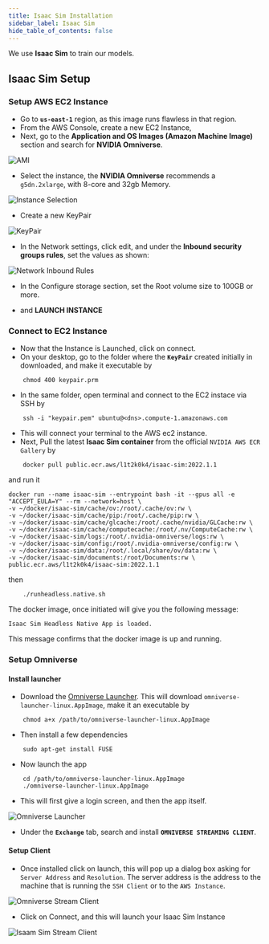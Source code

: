 ```yaml
---
title: Isaac Sim Installation
sidebar_label: Isaac Sim
hide_table_of_contents: false
---
```


<head>
  <title> Isaac Sim </title>
    <style>{` :root { --doc-item-container-width:60rem; } `}</style>    
</head>

We use **Isaac Sim** to train our models.

## Isaac Sim Setup

### Setup AWS EC2 Instance

- Go to **`us-east-1`** region, as this image runs flawless in that region.
- From the AWS Console, create a new EC2 Instance,
- Next, go to the **Application and OS Images (Amazon Machine Image)** section and search for **NVIDIA Omniverse**.

![AMI](/img/AMI.png)

- Select the instance, the **NVIDIA Omniverse** recommends a  `g5dn.2xlarge`, with 8-core and 32gb Memory.

![Instance Selection](/img/Instance.png)

- Create a new KeyPair

![KeyPair](/img/create-KeyPair.png)

- In the Network settings, click edit, and under the **Inbound security groups rules**, set the values as shown:

![Network Inbound Rules](/img/network_inbound_rules.png)

- In the Configure storage section, set the Root volume size to 100GB or more.

- and **LAUNCH INSTANCE**

### Connect to EC2 Instance

- Now that the Instance is Launched, click on connect. 
- On your desktop, go to the folder where the **`KeyPair`** created initially in downloaded, and make it executable by

```
    chmod 400 keypair.prm
```

- In the same folder, open terminal and connect to the EC2 instace via SSH by

```
    ssh -i "keypair.pem" ubuntu@<dns>.compute-1.amazonaws.com
```

- This will connect your terminal to the AWS ec2 instance.
- Next, Pull the latest **Isaac Sim container** from the official `NVIDIA AWS ECR Gallery` by

```
    docker pull public.ecr.aws/l1t2k0k4/isaac-sim:2022.1.1
```

and run it

```
docker run --name isaac-sim --entrypoint bash -it --gpus all -e "ACCEPT_EULA=Y" --rm --network=host \
-v ~/docker/isaac-sim/cache/ov:/root/.cache/ov:rw \
-v ~/docker/isaac-sim/cache/pip:/root/.cache/pip:rw \
-v ~/docker/isaac-sim/cache/glcache:/root/.cache/nvidia/GLCache:rw \
-v ~/docker/isaac-sim/cache/computecache:/root/.nv/ComputeCache:rw \
-v ~/docker/isaac-sim/logs:/root/.nvidia-omniverse/logs:rw \
-v ~/docker/isaac-sim/config:/root/.nvidia-omniverse/config:rw \
-v ~/docker/isaac-sim/data:/root/.local/share/ov/data:rw \
-v ~/docker/isaac-sim/documents:/root/Documents:rw \
public.ecr.aws/l1t2k0k4/isaac-sim:2022.1.1
```
then
```
    ./runheadless.native.sh
```

The docker image, once initiated will give you the following message:

```
Isaac Sim Headless Native App is loaded.
```

This message confirms that the docker image is up and running.

### Setup Omniverse  

#### Install launcher

- Download the [Omniverse Launcher](https://www.nvidia.com/en-us/omniverse/). This will download `omniverse-launcher-linux.AppImage`, make it an executable by 

```
    chmod a+x /path/to/omniverse-launcher-linux.AppImage
```

- Then install a few dependencies 

```
    sudo apt-get install FUSE
```

- Now launch the app

```
    cd /path/to/omniverse-launcher-linux.AppImage
    ./omniverse-launcher-linux.AppImage
```

- This will first give a login screen, and then the app itself.

![Omniverse Launcher](/img/omniverse_launcher.png)

- Under the **`Exchange`** tab, search and install **`OMNIVERSE STREAMING CLIENT`**.

#### Setup Client

- Once installed click on launch, this will pop up a dialog box asking for `Server Address` and `Resolution`. The server address is the address to the machine that is running the `SSH Client` or to the `AWS Instance`. 

![Omniverse Stream Client](/img/stream-client.png)

- Click on Connect, and this will launch your Isaac Sim Instance

![Isaam Sim Stream Client](/img/Isaac_Sim_stream_client.png)

